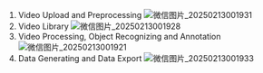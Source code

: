 1. Video Upload and Preprocessing
![微信图片_20250213001931](https://github.com/user-attachments/assets/45d7b1de-c80f-41cd-b1f8-f133ae299b27)
2. Video Library
![微信图片_20250213001928](https://github.com/user-attachments/assets/0e83d3de-09d5-4084-bc35-b71ddd53f5a5)
3. Video Processing, Object Recognizing and Annotation
![微信图片_20250213001921](https://github.com/user-attachments/assets/8fddf1ec-263e-44fb-ab88-92f16ca04075)
4. Data Generating and Data Export
![微信图片_20250213001933](https://github.com/user-attachments/assets/c79bd579-322d-47aa-b39a-cce68b8b8f25)
